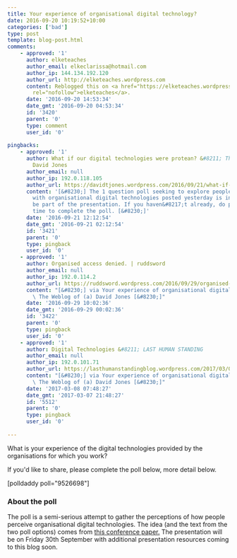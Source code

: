 ```yaml
---
title: Your experience of organisational digital technology?
date: 2016-09-20 10:19:52+10:00
categories: ['bad']
type: post
template: blog-post.html
comments:
    - approved: '1'
      author: elketeaches
      author_email: elkeclarissa@hotmail.com
      author_ip: 144.134.192.120
      author_url: http://elketeaches.wordpress.com
      content: Reblogged this on <a href="https://elketeaches.wordpress.com/2016/09/20/your-experience-of-organisational-digital-technology/"
        rel="nofollow">elketeaches</a>.
      date: '2016-09-20 14:53:34'
      date_gmt: '2016-09-20 04:53:34'
      id: '3420'
      parent: '0'
      type: comment
      user_id: '0'
    
pingbacks:
    - approved: '1'
      author: What if our digital technologies were protean? &#8211; The Weblog of (a)
        David Jones
      author_email: null
      author_ip: 192.0.118.105
      author_url: https://davidtjones.wordpress.com/2016/09/21/what-if-our-digital-technologies-were-protean/
      content: '[&#8230;] The 1 question poll seeking to explore people&#8217;s experiences
        with organisational digital technologies posted yesterday is inspired by and will
        be part of the presentation. If you haven&#8217;t already, do please take the
        time to complete the poll. [&#8230;]'
      date: '2016-09-21 12:12:54'
      date_gmt: '2016-09-21 02:12:54'
      id: '3421'
      parent: '0'
      type: pingback
      user_id: '0'
    - approved: '1'
      author: Organised access denied. | ruddsword
      author_email: null
      author_ip: 192.0.114.2
      author_url: https://ruddsword.wordpress.com/2016/09/29/organised-access-denied/
      content: "[&#8230;] via Your experience of organisational digital technology? \u2014\
        \ The Weblog of (a) David Jones [&#8230;]"
      date: '2016-09-29 10:02:36'
      date_gmt: '2016-09-29 00:02:36'
      id: '3422'
      parent: '0'
      type: pingback
      user_id: '0'
    - approved: '1'
      author: Digital Technologies &#8211; LAST HUMAN STANDING
      author_email: null
      author_ip: 192.0.101.71
      author_url: https://lasthumanstandingblog.wordpress.com/2017/03/07/digital-technologies/
      content: "[&#8230;] via Your experience of organisational digital technology? \u2014\
        \ The Weblog of (a) David Jones [&#8230;]"
      date: '2017-03-08 07:48:27'
      date_gmt: '2017-03-07 21:48:27'
      id: '5512'
      parent: '0'
      type: pingback
      user_id: '0'
    
---
```

What is your experience of the digital technologies provided by the organisations for which you work?

If you'd like to share, please complete the poll below, more detail below.

\[polldaddy poll="9526698"\]

### About the poll

The poll is a semi-serious attempt to gather the perceptions of how people perceive organisational digital technologies. The idea (and the text from the two poll options) comes from [this conference paper.](/blog2/2016/02/02/what-if-our-digital-technologies-were-protean-implications-for-computational-thinking-learning-and-teaching/) The presentation will be on Friday 30th September with additional presentation resources coming to this blog soon.